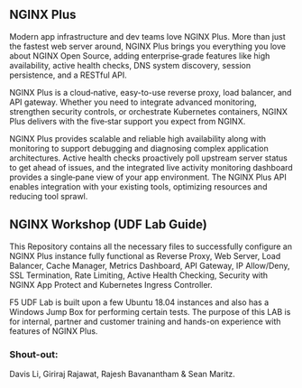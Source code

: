 ## NGINX Plus

Modern app infrastructure and dev teams love NGINX Plus. More than just the fastest web server around, NGINX Plus brings you everything you love about NGINX Open Source, adding enterprise‑grade features like high availability, active health checks, DNS system discovery, session persistence, and a RESTful API.

NGINX Plus is a cloud‑native, easy-to-use reverse proxy, load balancer, and API gateway. Whether you need to integrate advanced monitoring, strengthen security controls, or orchestrate Kubernetes containers, NGINX Plus delivers with the five‑star support you expect from NGINX.

NGINX Plus provides scalable and reliable high availability along with monitoring to support debugging and diagnosing complex application architectures. Active health checks proactively poll upstream server status to get ahead of issues, and the integrated live activity monitoring dashboard provides a single‑pane view of your app environment. The NGINX Plus API enables integration with your existing tools, optimizing resources and reducing tool sprawl.


## NGINX Workshop (UDF Lab Guide)
This Repository contains all the necessary files to successfully configure an NGINX Plus instance fully functional as Reverse Proxy, Web Server, Load Balancer, Cache Manager, Metrics Dashboard, API Gateway, IP Allow/Deny, SSL Termination, Rate Limiting, Active Health Checking, Security with NGINX App Protect and Kubernetes Ingress Controller. 

F5 UDF Lab is built upon a few Ubuntu 18.04 instances and also has a Windows Jump Box for performing certain tests. The purpose of this LAB is for internal, partner and customer training and hands-on experience with features of NGINX Plus. 

### Shout-out:
Davis Li, Giriraj Rajawat, Rajesh Bavanantham & Sean Maritz. 



